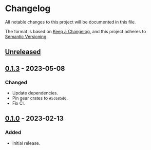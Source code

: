 # Changelog
All notable changes to this project will be documented in this file.

The format is based on [Keep a Changelog](https://keepachangelog.com/en/1.0.0/),
and this project adheres to [Semantic Versioning](https://semver.org/spec/v2.0.0.html).

## [Unreleased]

## [0.1.3] - 2023-05-08
### Changed
- Update dependencies.
- Pin gear crates to `#5c685d0`.
- Fix CI.

## [0.1.0] - 2023-02-13
### Added
- Initial release.

[Unreleased]: https://github.com/gear-dapps/tequila-train/compare/0.1.3...HEAD
[0.1.3]: https://github.com/gear-dapps/tequila-train/compare/0.1.0...0.1.3
[0.1.0]: https://github.com/gear-dapps/tequila-train/compare/50f0e21...0.1.0
